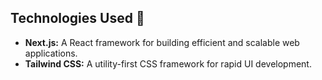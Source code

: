 
## Technologies Used 🎉

- **Next.js:** A React framework for building efficient and scalable web applications.
- **Tailwind CSS:** A utility-first CSS framework for rapid UI development.
